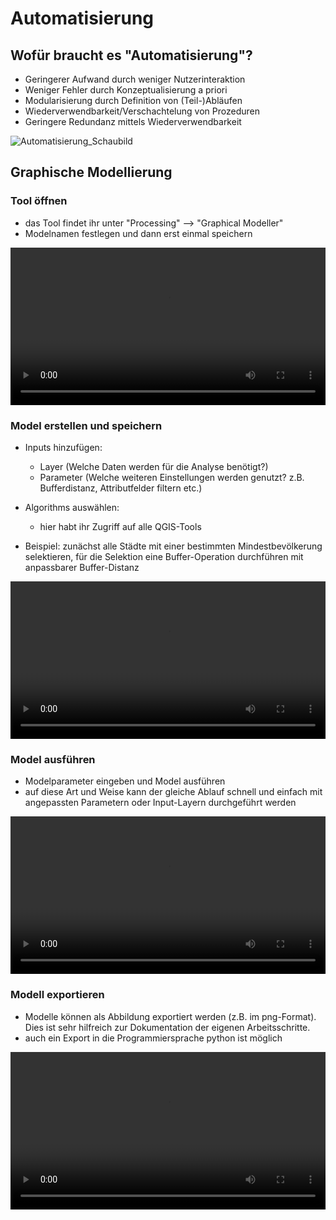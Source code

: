 # Automatisierung

## Wofür braucht es "Automatisierung"?
* Geringerer Aufwand durch weniger Nutzerinteraktion
* Weniger Fehler durch Konzeptualisierung a priori
* Modularisierung durch Definition von (Teil-)Abläufen
* Wiederverwendbarkeit/Verschachtelung von Prozeduren
* Geringere Redundanz mittels Wiederverwendbarkeit

![Automatisierung_Schaubild](https://courses.gistools.geog.uni-heidelberg.de/giscience/gis-einfuehrung/-/wikis/uploads/automatisierung.PNG)

## Graphische Modellierung

### Tool öffnen
* das Tool findet ihr unter "Processing" --> "Graphical Modeller"
* Modelnamen festlegen und dann erst einmal speichern

<video width="100%" controls src="https://courses.gistools.geog.uni-heidelberg.de/giscience/gis-einfuehrung/-/wikis/uploads/QGIS/videos/qgis_modelbuilder_open.mp4"></video>

### Model erstellen und speichern
* Inputs hinzufügen:
  * Layer (Welche Daten werden für die Analyse benötigt?)
  * Parameter (Welche weiteren Einstellungen werden genutzt? z.B. Bufferdistanz, Attributfelder filtern etc.)
* Algorithms auswählen:
  * hier habt ihr Zugriff auf alle QGIS-Tools

* Beispiel: zunächst alle Städte mit einer bestimmten Mindestbevölkerung selektieren, für die Selektion eine Buffer-Operation durchführen mit anpassbarer Buffer-Distanz

<video width="100%" controls src="https://courses.gistools.geog.uni-heidelberg.de/giscience/gis-einfuehrung/-/wikis/uploads/QGIS/videos/qgis_modelbuilder_model.mp4"></video>

### Model ausführen
* Modelparameter eingeben und Model ausführen
* auf diese Art und Weise kann der gleiche Ablauf schnell und einfach mit angepassten Parametern oder Input-Layern durchgeführt werden

<video width="100%" controls src="https://courses.gistools.geog.uni-heidelberg.de/giscience/gis-einfuehrung/-/wikis/uploads/QGIS/videos/qgis_modelbuilder_run.mp4"></video>

### Modell exportieren
* Modelle können als Abbildung exportiert werden (z.B. im png-Format). Dies ist sehr hilfreich zur Dokumentation der eigenen Arbeitsschritte.
* auch ein Export in die Programmiersprache python ist möglich

<video width="100%" controls src="https://courses.gistools.geog.uni-heidelberg.de/giscience/gis-einfuehrung/-/wikis/uploads/QGIS/videos/qgis_modelbuilder_export.mp4"></video>

